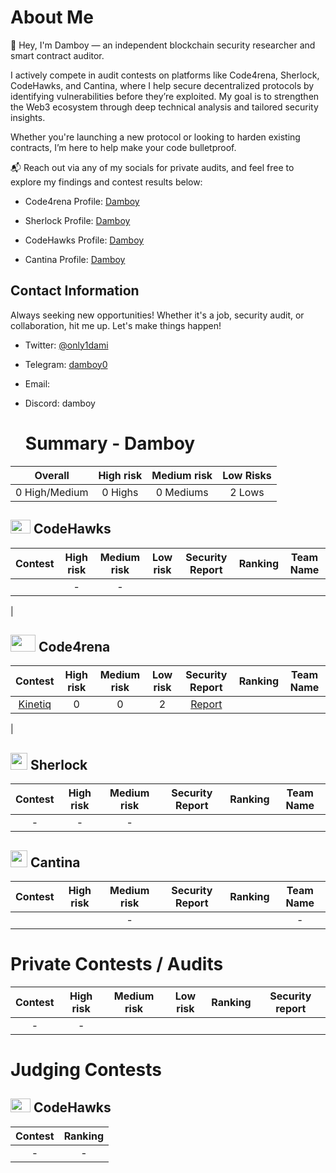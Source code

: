 # About Me

  

👋 Hey, I'm Damboy — an independent blockchain security researcher and smart contract auditor.

I actively compete in audit contests on platforms like Code4rena, Sherlock, CodeHawks, and Cantina, where I help secure decentralized protocols by identifying vulnerabilities before they’re exploited. My goal is to strengthen the Web3 ecosystem through deep technical analysis and tailored security insights.

Whether you're launching a new protocol or looking to harden existing contracts, I’m here to help make your code bulletproof.

📬 Reach out via any of my socials for private audits, and feel free to explore my findings and contest results below:

  

- Code4rena Profile: [Damboy](https://code4rena.com/@damboy)

- Sherlock Profile: [Damboy](https://audits.sherlock.xyz/watson/damboy)

- CodeHawks Profile: [Damboy](**[https://profiles.cyfrin.io/u/damboy](https://profiles.cyfrin.io/u/damboy)**)

-  Cantina Profile: [Damboy](**[https://cantina.xyz/u/damboy](https://cantina.xyz/u/damboy)**)

  

## Contact Information

  

Always seeking new opportunities! Whether it's a job, security audit, or collaboration, hit me up. Let's make things happen!

  

- Twitter: [@only1dami](https://twitter.com/only1dami)

- Telegram: [damboy0](https://t.me/damboy0)

- Email: 

- Discord: damboy

  # Summary - Damboy



|    Overall     | High risk | Medium risk | Low Risks |
| :------------: | :-------: | :---------: | :-------: |
| 0 High/Medium | 0 Highs  | 0 Mediums  |  2 Lows  |

## <img src="https://res.cloudinary.com/droqoz7lg/image/upload/v1689080263/snhkgvtsidryjdtx0pce.png" width=32 height=22> CodeHawks

|                              Contest                              | High risk | Medium risk | Low risk |                                                 Security Report                                                 | Ranking | Team Name |
| :---------------------------------------------------------------: | :-------: | :---------: | :------: | :-------------------------------------------------------------------------------------------------------------: | :-----: | --------- |
|     |     -     |      -      |         |                                                |     |           |
|  

## <img src="https://code4rena.com/images/c4-logo-icon.svg" width=40 height=27> Code4rena

|                                 Contest                                 | High risk | Medium risk | Low risk |                               Security Report                               | Ranking | Team Name |
| :---------------------------------------------------------------------: | :-------: | :---------: | :------: | :-------------------------------------------------------------------------: | :-----: | --------- |
|      [Kinetiq](https://code4rena.com/audits/2025-04-kinetiq)      |     0     |      0      |    2     |  [Report](https://code4rena.com/audits/2025-04-kinetiq/submissions/S-760)   |    |           |
|       
## <img src="https://www.google.com/s2/favicons?sz=64&domain_url=https://audits.sherlock.xyz/" width=27 height=27> Sherlock

|                           Contest                            | High risk | Medium risk |                                         Security Report                                          | Ranking | Team Name |
| :----------------------------------------------------------: | :-------: | :---------: | :----------------------------------------------------------------------------------------------: | :-----: | :-------: |
| - |     -     |      -      |  |      |  |

## <img src="https://www.google.com/s2/favicons?sz=64&domain_url=https://cantina.xyz/" width=27 height=27> Cantina

|                                          Contest                                          | High risk | Medium risk |                                   Security Report                                    | Ranking | Team Name |
| :---------------------------------------------------------------------------------------: | :-------: | :---------: | :----------------------------------------------------------------------------------: | :-----: | :-------: |
|  |          |      -      |  |       |     -     |

# Private Contests / Audits

|                                   Contest                                   | High risk | Medium risk | Low risk | Ranking |                                                      Security report                                                       |
| :-------------------------------------------------------------------------: | :-------: | :---------: | :------: | :-----: | :------------------------------------------------------------------------------------------------------------------------: |
|        -    |     -
             

# Judging Contests

## <img src="https://res.cloudinary.com/droqoz7lg/image/upload/v1689080263/snhkgvtsidryjdtx0pce.png" width=32 height=22> CodeHawks

|                                                       Contest                                                        | Ranking |
| :------------------------------------------------------------------------------------------------------------------: | :-----: |
|             -          |   -   |
